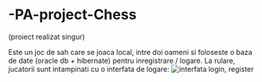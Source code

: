 # -PA-project-Chess
(proiect realizat singur)

Este un joc de sah care se joaca local, intre doi oameni si foloseste o baza de date (oracle db + hibernate) pentru inregistrare / logare. 
La rulare, jucatorii sunt intampinati cu o interfata de logare: 
![interfata login, register](https://i.imgur.com/d4tgorZ.png)  

